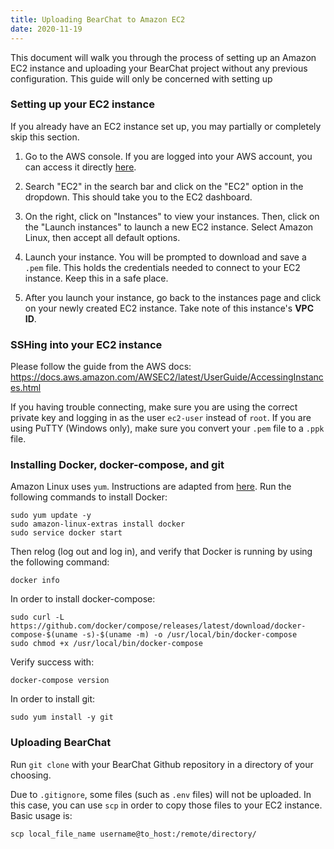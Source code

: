 ```yaml
---
title: Uploading BearChat to Amazon EC2
date: 2020-11-19
---
```


This document will walk you through the process of setting up an Amazon EC2 instance and uploading your BearChat project without any previous configuration. This guide will only be concerned with setting up

### Setting up your EC2 instance

If you already have an EC2 instance set up, you may partially or completely skip this section.

1. Go to the AWS console. If you are logged into your AWS account, you can access it directly [here](https://console.aws.amazon.com/console/home).

2. Search "EC2" in the search bar and click on the "EC2" option in the dropdown. This should take you to the EC2 dashboard.

3. On the right, click on "Instances" to view your instances. Then, click on the "Launch instances" to launch a new EC2 instance. Select Amazon Linux, then accept all default options.

4. Launch your instance. You will be prompted to download and save a `.pem` file. This holds the credentials needed to connect to your EC2 instance. Keep this in a safe place.

5. After you launch your instance, go back to the instances page and click on your newly created EC2 instance. Take note of this instance's **VPC ID**.

### SSHing into your EC2 instance

Please follow the guide from the AWS docs: https://docs.aws.amazon.com/AWSEC2/latest/UserGuide/AccessingInstances.html

If you having trouble connecting, make sure you are using the correct private key and logging in as the user `ec2-user` instead of `root`. If you are using PuTTY (Windows only), make sure you convert your `.pem` file to a `.ppk` file.

### Installing Docker, docker-compose, and git

Amazon Linux uses `yum`. Instructions are adapted from [here](https://docs.aws.amazon.com/AmazonECS/latest/developerguide/docker-basics.html). Run the following commands to install Docker:

```
sudo yum update -y
sudo amazon-linux-extras install docker
sudo service docker start
```

Then relog (log out and log in), and verify that Docker is running by using the following command:

```
docker info
```

In order to install docker-compose:

```
sudo curl -L https://github.com/docker/compose/releases/latest/download/docker-compose-$(uname -s)-$(uname -m) -o /usr/local/bin/docker-compose
sudo chmod +x /usr/local/bin/docker-compose
```

Verify success with:

```
docker-compose version
```

In order to install git:

```
sudo yum install -y git
```

### Uploading BearChat

Run `git clone` with your BearChat Github repository in a directory of your choosing.

Due to `.gitignore`, some files (such as `.env` files) will not be uploaded. In this case, you can use `scp` in order to copy those files to your EC2 instance. Basic usage is:

```
scp local_file_name username@to_host:/remote/directory/
```

